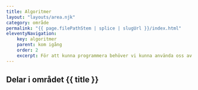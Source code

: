 ```yaml
---
title: Algoritmer
layout: "layouts/area.njk"
category: område
permalink: "{{ page.filePathStem | splice | slugUrl }}/index.html"
eleventyNavigation:
    key: algoritmer
    parent: kom igång
    order: 2
    excerpt: För att kunna programmera behöver vi kunna använda oss av ett antal olika verktyg
---
```

## Delar i området {{ title }}
